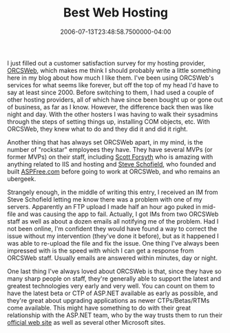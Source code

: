 ﻿---
title: Best Web Hosting
date: "2006-07-13T23:48:58.7500000-04:00"
description: I just filled out a customer satisfaction survey for my hosting
featuredImage: /img/default-post-image.jpg
---

I just filled out a customer satisfaction survey for my hosting provider, [ORCSWeb](http://orcsweb.com/), which makes me think I should probably write a little something here in my blog about how much I like them. I've been using ORCSWeb's services for what seems like forever, but off the top of my head I'd have to say at least since 2000. Before switching to them, I had used a couple of other hosting providers, all of which have since been bought up or gone out of business, as far as I know. However, the difference back then was like night and day. With the other hosters I was having to walk their sysadmins through the steps of setting things up, installing COM objects, etc. With ORCSWeb, they knew what to do and they did it and did it right.

Another thing that has always set ORCSWeb apart, in my mind, is the number of "rockstar" employees they have. They have several MVPs (or former MVPs) on their staff, including [Scott Forsyth](http://weblogs.asp.net/owscott) who is amazing with anything related to IIS and hosting and [Steve Schofield](http://weblogs.asp.net/steveschofield/default.aspx), who founded and built [ASPFree.com](http://aspfree.com/) before going to work at ORCSWeb, and who remains an ubergeek.

Strangely enough, in the middle of writing this entry, I received an IM from Steve Schofield letting me know there was a problem with one of my servers. Apparently an FTP upload I made half an hour ago puked in mid-file and was causing the app to fail. Actually, I got IMs from two ORCSWeb staff as well as about a dozen emails all notifying me of the problem. Had I not been online, I'm confident they would have found a way to correct the issue without my intervention (they've done it before), but as it happened I was able to re-upload the file and fix the issue. One thing I've always been impressed with is the speed with which I can get a response from ORCSWeb staff. Usually emails are answered within minutes, day or night.

One last thing I've always loved about ORCSWeb is that, since they have so many sharp people on staff, they're generally able to support the latest and greatest technologies very early and very well. You can count on them to have the latest beta or CTP of ASP.NET available as early as possible, and they're great about upgrading applications as newer CTPs/Betas/RTMs come available. This might have something to do with their great relationship with the ASP.NET team, who by the way trusts them to run their [official web site](http://asp.net/) as well as several other Microsoft sites.

